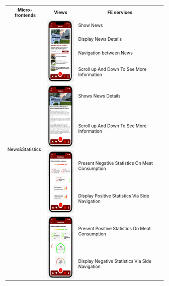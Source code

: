 <table>
  <tr>
    <th>Micro-frontends</th>
    <th>Views</th>
    <th>FE services</th>
  </tr>
  <tr>
    <td rowspan="10">News&Statistics</td>
    <td rowspan="4"><img src="./News_&_Statistics_1.png" alt="News_Statistics_1" width="100" height="200"></td>
    <td>Show News</td>
  </tr>
  <tr>
    <td>Display News Details</td>
  </tr>
  <tr>
    <td>Navigation between News</td>
  </tr>
  <tr>
    <td>Scroll up And Down To See More Information</td>
  </tr>
    <td rowspan="2"><img src="./News_&_Statistics_2.png" alt="News_Statistics_2" width="100" height="200"></td>
    <td>Shows News Details</td>
  </tr>
  <tr>
    <td>Scroll up And Down To See More Information</td>
  </tr>
   </tr>
    <td rowspan="2"><img src="./News_&_Statistics_3.png" alt="News_Statistics_3" width="100" height="200"></td>
    <td>Present Negative Statistics On Meat Consumption</td>
  </tr>
  <tr>
    <td>Display Positive Statistics Via Side Navigation</td>
  </tr>
    <td rowspan="2"><img src="./News_&_Statistics_4.png" alt="News_Statistics_4" width="100" height="200"></td>
    <td>Present Positive Statistics On Meat Consumption</td>
  </tr>
  <tr>
    <td>Display Negative Statistics Via Side Navigation</td>
  </tr>
</table>
